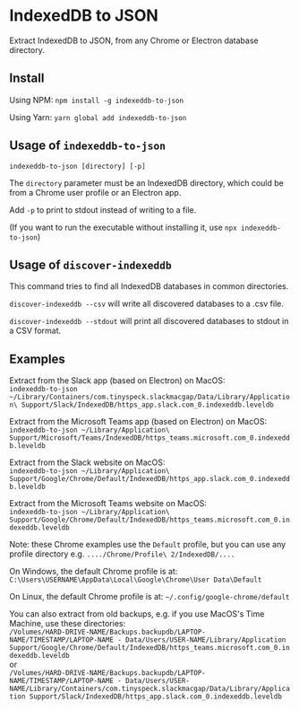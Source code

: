 # IndexedDB to JSON

Extract IndexedDB to JSON, from any Chrome or Electron database directory.

## Install

Using NPM: `npm install -g indexeddb-to-json`

Using Yarn: `yarn global add indexeddb-to-json`

## Usage of `indexeddb-to-json`

`indexeddb-to-json [directory] [-p]`

The `directory` parameter must be an IndexedDB directory, which could be from a Chrome user profile or an Electron app.

Add `-p` to print to stdout instead of writing to a file.

(If you want to run the executable without installing it, use `npx indexeddb-to-json`)

## Usage of `discover-indexeddb`

This command tries to find all IndexedDB databases in common directories.

`discover-indexeddb --csv` will write all discovered databases to a .csv file.

`discover-indexeddb --stdout` will print all discovered databases to stdout in a CSV format.

## Examples

Extract from the Slack app (based on Electron) on MacOS:  
`indexeddb-to-json ~/Library/Containers/com.tinyspeck.slackmacgap/Data/Library/Application\ Support/Slack/IndexedDB/https_app.slack.com_0.indexeddb.leveldb`

Extract from the Microsoft Teams app (based on Electron) on MacOS:  
`indexeddb-to-json ~/Library/Application\ Support/Microsoft/Teams/IndexedDB/https_teams.microsoft.com_0.indexeddb.leveldb`

Extract from the Slack website on MacOS:  
`indexeddb-to-json ~/Library/Application\ Support/Google/Chrome/Default/IndexedDB/https_app.slack.com_0.indexeddb.leveldb`

Extract from the Microsoft Teams website on MacOS:  
`indexeddb-to-json ~/Library/Application\ Support/Google/Chrome/Default/IndexedDB/https_teams.microsoft.com_0.indexeddb.leveldb`

Note: these Chrome examples use the `Default` profile, but you can use any profile directory e.g. `..../Chrome/Profile\ 2/IndexedDB/....`

On Windows, the default Chrome profile is at: `C:\Users\USERNAME\AppData\Local\Google\Chrome\User Data\Default`

On Linux, the default Chrome profile is at: `~/.config/google-chrome/default`

You can also extract from old backups, e.g. if you use MacOS's Time Machine, use these directories:  
`/Volumes/HARD-DRIVE-NAME/Backups.backupdb/LAPTOP-NAME/TIMESTAMP/LAPTOP-NAME - Data/Users/USER-NAME/Library/Application Support/Google/Chrome/Default/IndexedDB/https_teams.microsoft.com_0.indexeddb.leveldb`  
or  
`/Volumes/HARD-DRIVE-NAME/Backups.backupdb/LAPTOP-NAME/TIMESTAMP/LAPTOP-NAME - Data/Users/USER-NAME/Library/Containers/com.tinyspeck.slackmacgap/Data/Library/Application Support/Slack/IndexedDB/https_app.slack.com_0.indexeddb.leveldb`
